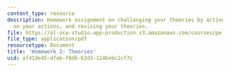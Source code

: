 ```yaml
---
content_type: resource
description: Homework assignment on challenging your theories by acting, reflecting
  on your actions, and revising your theories.
file: https://ol-ocw-studio-app-production.s3.amazonaws.com/courses/pe-550-designing-your-life-spring-2009/af41de45dfabf8d662d3114bebc2cf7c_MITPE_550iap09_s09_assn02.pdf
file_type: application/pdf
resourcetype: Document
title: 'Homework 2: Theories'
uid: af41de45-dfab-f8d6-62d3-114bebc2cf7c
---
```

